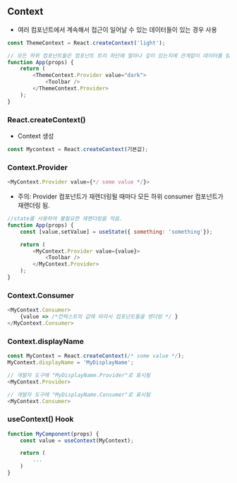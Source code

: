 ## Context

- 여러 컴포넌트에서 계속해서 접근이 일어날 수 있는 데이터들이 있는 경우 사용

```JavaScript
const ThemeContext = React.createContext('light');

// 모든 하위 컴포넌트들은 컴포넌트 트리 하단에 얼마나 깊이 있는지에 관계없이 데이터를 읽을 수 있다.
function App(props) {
    return (
        <ThemeContext.Provider value="dark">
            <Toolbar />
        </ThemeContext.Provider>
    );
}
```

### React.createContext()

- Context 생성

```JavaScript
const Mycontext = React.createContext(기본값);

```

### Context.Provider

```JavaScript
<MyContext.Provider value={*/ some value */}>
```

- 주의: Provider 컴포넌트가 재렌더링될 때마다 모든 하위 consumer 컴포넌트가 재랜더링 됨.

```JavaScript
//state를 사용하여 불필요한 재랜더링을 막음.
function App(props) {
    const [value,setValue] = useState({ something: 'something'});

    return (
        <MyContext.Provider value={value}>
            <Toolbar />
        </MyContext.Provider>
    );
}
```

### Context.Consumer

```JavaScript
<MyContext.Consumer>
    {value => /*컨텍스트의 값에 따라서 컴포넌트들을 렌더링 */ }
</MyContext.Consumer>
```

### Context.displayName

```JavaScript
const MyContext = React.createContext(/* some value */);
MyContext.displayName = 'MyDisplayName';

// 개발자 도구에 "MyDisplayName.Provider"로 표시됨
<MyContext.Provider>

// 개발자 도구에 "MyDisplayName.Consumer"로 표시됨
<MyContext.Consumer>

```

### useContext() Hook

```JavaScript
function MyComponent(props) {
    const value = useContext(MyContext);

    return (
        ...
    )
}
```
